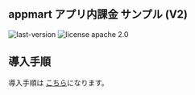 ## appmart アプリ内課金 サンプル (V2)

![last-version](http://img.shields.io/badge/last%20version-1.1-green.svg "last version:1.1") 
![license apache 2.0](http://img.shields.io/badge/license-apache%202.0-brightgreen.svg "licence apache 2.0")


## 導入手順

導入手順は [こちら](https://gist.github.com/info-appmart/1204bf0595e5fe7b6667)になります。